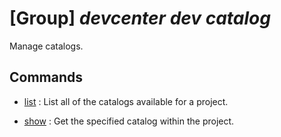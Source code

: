 # [Group] _devcenter dev catalog_

Manage catalogs.

## Commands

- [list](/Commands/devcenter/dev/catalog/_list.md)
: List all of the catalogs available for a project.

- [show](/Commands/devcenter/dev/catalog/_show.md)
: Get the specified catalog within the project.
